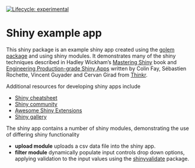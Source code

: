 
<!-- README.md is generated from README.Rmd. Please edit that file -->
<!-- badges: start -->

[![Lifecycle:
experimental](https://img.shields.io/badge/lifecycle-experimental-orange.svg)](https://lifecycle.r-lib.org/articles/stages.html#experimental)
<!-- badges: end -->

# Shiny example app

This shiny package is an example shiny app created using the [golem
package](https://github.com/ThinkR-open/golem) and using shiny modules.
It demonstrates many of the shiny techniques described in Hadley
Wickham’s [Mastering Shiny](https://mastering-shiny.org/) book and
[Engineering Production-grade Shiny
Apps](https://engineering-shiny.org/) written by Colin Fay, Sébastien
Rochette, Vincent Guyader and Cervan Girad from
[Thinkr](https://rtask.thinkr.fr/).

Additional resources for developing shiny apps include

-   [Shiny
    cheatsheet](https://shiny.rstudio.com/images/shiny-cheatsheet.pdf)
-   [Shiny community](https://community.rstudio.com/c/shiny/8)
-   [Awesome Shiny
    Extensions](https://github.com/nanxstats/awesome-shiny-extensions)
-   [Shiny gallery](https://shiny.rstudio.com/gallery/)

The shiny app contains a number of shiny modules, demonstrating the use
of differing shiny functionality

-   **upload module** uploads a csv data file into the shiny app.
-   **filter module** dynamically populate input controls drop down
    options, applying validation to the input values using the
    [shinyvalidate]((https://rstudio.github.io/shinyvalidate)) package.
